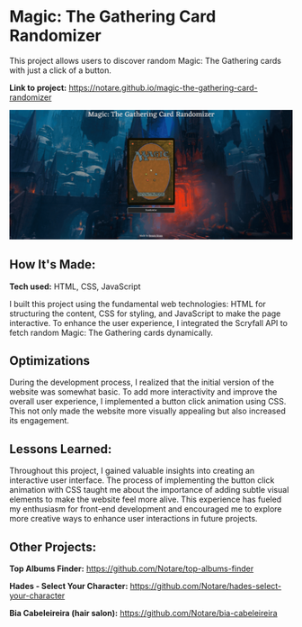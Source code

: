 # Magic: The Gathering Card Randomizer

This project allows users to discover random Magic: The Gathering cards with just a click of a button.

**Link to project:** https://notare.github.io/magic-the-gathering-card-randomizer

<img src="./img/repo-gif.gif" alt="">

## How It's Made:

**Tech used:** HTML, CSS, JavaScript

I built this project using the fundamental web technologies: HTML for structuring the content, CSS for styling, and JavaScript to make the page interactive. To enhance the user experience, I integrated the Scryfall API to fetch random Magic: The Gathering cards dynamically.

## Optimizations

During the development process, I realized that the initial version of the website was somewhat basic. To add more interactivity and improve the overall user experience, I implemented a button click animation using CSS. This not only made the website more visually appealing but also increased its engagement.

## Lessons Learned:

Throughout this project, I gained valuable insights into creating an interactive user interface. The process of implementing the button click animation with CSS taught me about the importance of adding subtle visual elements to make the website feel more alive. This experience has fueled my enthusiasm for front-end development and encouraged me to explore more creative ways to enhance user interactions in future projects.

## Other Projects:

**Top Albums Finder:** https://github.com/Notare/top-albums-finder

**Hades - Select Your Character:** https://github.com/Notare/hades-select-your-character

**Bia Cabeleireira (hair salon):** https://github.com/Notare/bia-cabeleireira

